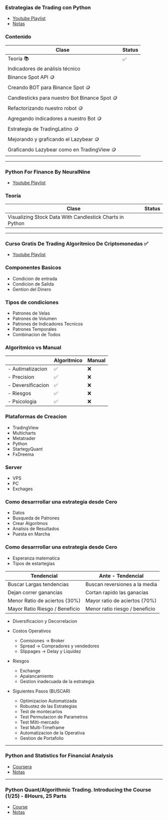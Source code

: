 ### Estrategias de Trading con Python

- [Youtube Playlist](https://www.youtube.com/playlist?list=PLYlZyIXUXErFnQN9ZJ_UAmV84DiXHFd1Z)
- [Notas](./EstrategiasTradingPython.md)

### Contenido

| Clase                                         | Status |
| --------------------------------------------- | ------ |
| Teoría 📚                                     | ✅     |
| Indicadores de análisis técnico               |        |
| Binance Spot API 🪙                           |        |
| Creando BOT para Binance Spot 🪙              |        |
| Candlesticks para nuestro Bot Binance Spot 🪙 |        |
| Refactorizando nuestro robot 🪙               |        |
| Agregando indicadores a nuestro Bot 🪙        |        |
| Estrategia de TradingLatino 🪙                |        |
| Mejorando y graficando el Lazybear 🪙         |        |
| Graficando Lazybear como en TradingView 🪙    |        |

---

### Python For Finance By NeuralNine

- [Youtube Playlist](https://www.youtube.com/playlist?list=PL7yh-TELLS1HJzPsb6Xjdse2zbyQ-ocDH)

### Teoría

| Clase                                                    | Status |
| -------------------------------------------------------- | ------ |
| Visualizing Stock Data With Candlestick Charts in Python |        |

---

### Curso Gratis De Trading Algorítmico De Criptomonedas ✅

- [Youtube Playlist](https://www.youtube.com/watch?v=SiXWX0WsNS8)

### Componentes Basicos

- Condicion de entrada
- Condicion de Salida
- Gention del Dinero

### Tipos de condiciones

- Patrones de Velas
- Patrones de Volumen
- Patrones de Indicadores Tecnicos
- Patrones Temporales
- Combinacion de Todos

### Algoritmico vs Manual

|                   | Algoritmico | Manual |
| ----------------- | ----------- | ------ |
| - Autimatizacion  | ✅          | ❌     |
| - Precision       | ✅          | ❌     |
| - Deversificacion | ✅          | ❌     |
| - Riesgos         | ✅          | ❌     |
| - Psicologia      | ✅          | ❌     |

### Plataformas de Creacion

- TradingView
- Multicharts
- Metatrader
- Python
- StartegyQuant
- FxDreema

### Server

- VPS
- PC
- Exchages

### Como desarrrollar una estrategia desde Cero

- Datos
- Busqueda de Patrones
- Crear Algoritmos
- Analisis de Resultados
- Puesta en Marcha

### Como desarrrollar una estrategia desde Cero

- Esperanza matematica
- Tipos de estartegias

| Tendencial                     | Ante - Tendencial              |
| ------------------------------ | ------------------------------ |
| Buscar Largas tendencias       | Buscan reversiones a la media  |
| Dejan correr ganancias         | Cortan rapido las ganacias     |
| Menor Ratio de aciertos (30%)  | Mayor ratio de aciertos (70%)  |
| Mayor Ratio Riesgo / Beneficio | Menor ratio riesgo / beneficio |

- Diversificacion y Decorrelacion
- Costos Operativos

  - Comisiones &rarr; Broker
  - Spread &rarr; Compradores y vendedores
  - Slippages &rarr; Delay y Liquidez

- Riesgos

  - Exchange
  - Apalancamiento
  - Gestion inadecuada de la estrategia

- Siguientes Pasos (BUSCAR)

  - Optimizacion Automatizada
  - Robustez de las Estrategias
  - Test de montecarlos
  - Test Permutacion de Parametros
  - Test Milti-mercado
  - Test Multi-Timeframe
  - Automatizacion de la Operativa
  - Gestion de Portafolio

---

### Python and Statistics for Financial Analysis

- [Coursera](https://www.coursera.org/learn/python-statistics-financial-analysis)
- [Notas](./PythonStatisticsforFinancial.md)

---

### Python Quant/Algorithmic Trading. Introducing the Course (1/25) - 8Hours, 25 Parts

- [Course](https://www.youtube.com/playlist?list=PLs6THB5KHWo2k0OdWXbu_pB_0n2KzpGC1)
- [Notas](./PythonQuantAlgorithmicTrading.md)
